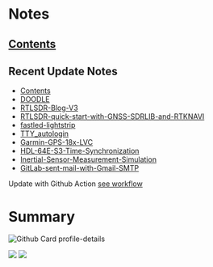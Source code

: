 <!--
**dino920135/dino920135** is a ✨ _special_ ✨ repository because its `README.md` (this file) appears on your GitHub profile.
-->
<!-- # About me -->
# Notes
## [Contents](https://dino920135.github.io/Notes/#/page/contents)
## Recent Update Notes
<!-- BLOG-POST-LIST:START -->
- [Contents](https://dino920135.github.io/Notes//#/page/Contents)
- [DOODLE](https://dino920135.github.io/Notes//#/page/DOODLE)
- [RTLSDR-Blog-V3](https://dino920135.github.io/Notes//#/page/RTLSDR-Blog-V3)
- [RTLSDR-quick-start-with-GNSS-SDRLIB-and-RTKNAVI](https://dino920135.github.io/Notes//#/page/RTLSDR-quick-start-with-GNSS-SDRLIB-and-RTKNAVI)
- [fastled-lightstrip](https://dino920135.github.io/Notes//#/page/fastled-lightstrip)
- [TTY_autologin](https://dino920135.github.io/Notes//#/page/TTY_autologin)
- [Garmin-GPS-18x-LVC](https://dino920135.github.io/Notes//#/page/Garmin-GPS-18x-LVC)
- [HDL-64E-S3-Time-Synchronization](https://dino920135.github.io/Notes//#/page/HDL-64E-S3-Time-Synchronization)
- [Inertial-Sensor-Measurement-Simulation](https://dino920135.github.io/Notes//#/page/Inertial-Sensor-Measurement-Simulation)
- [GitLab-sent-mail-with-Gmail-SMTP](https://dino920135.github.io/Notes//#/page/GitLab-sent-mail-with-Gmail-SMTP)
<!-- BLOG-POST-LIST:END -->

Update with Github Action [see workflow](https://github.com/dino920135/dino920135/tree/main/.github/workflows)

# Summary
![Github Card profile-details](http://github-profile-summary-cards.vercel.app/api/cards/profile-details?username=dino920135&theme=github_dark)

![](http://github-profile-summary-cards.vercel.app/api/cards/stats?username=dino920135&theme=github_dark) ![](http://github-profile-summary-cards.vercel.app/api/cards/repos-per-language?username=dino920135&theme=github_dark)
